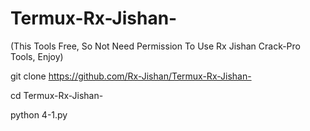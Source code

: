 # Termux-Rx-Jishan-
(This Tools Free, So Not Need Permission To Use Rx Jishan  Crack-Pro Tools, Enjoy)

git clone https://github.com/Rx-Jishan/Termux-Rx-Jishan-

cd Termux-Rx-Jishan-

python 4-1.py
